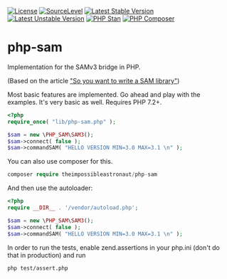 [![License](https://poser.pugx.org/theimpossibleastronaut/php-sam/license)](https://packagist.org/packages/theimpossibleastronaut/php-sam)
[![SourceLevel](https://app.sourcelevel.io/github/theimpossibleastronaut/-/php-sam.svg)](https://app.sourcelevel.io/github/theimpossibleastronaut/-/php-sam)
[![Latest Stable Version](https://poser.pugx.org/theimpossibleastronaut/php-sam/v/stable)](https://packagist.org/packages/theimpossibleastronaut/php-sam)
[![Latest Unstable Version](https://poser.pugx.org/theimpossibleastronaut/php-sam/v/unstable)](https://packagist.org/packages/theimpossibleastronaut/php-sam)
[![PHP Stan](https://github.com/theimpossibleastronaut/php-sam/workflows/PHP%20Stan/badge.svg)](https://packagist.org/packages/theimpossibleastronaut/php-sam)
[![PHP Composer](https://github.com/theimpossibleastronaut/php-sam/workflows/PHP%20Composer/badge.svg)](https://packagist.org/packages/theimpossibleastronaut/php-sam)


# php-sam
Implementation for the SAMv3 bridge in PHP.

(Based on the article ["So you want to write a SAM library"](http://geti2p.net/en/blog/post/2019/06/23/sam-library-basics))

Most basic features are implemented. Go ahead and play with the examples.
It's very basic as well. Requires PHP 7.2+.

```php
<?php
require_once( "lib/php-sam.php" );

$sam = new \PHP_SAM\SAM3();
$sam->connect( false );
$sam->commandSAM( "HELLO VERSION MIN=3.0 MAX=3.1 \n" );
```

You can also use composer for this.
```php
composer require theimpossibleastronaut/php-sam
```

And then use the autoloader:
```php
<?php
require __DIR__ . '/vendor/autoload.php';

$sam = new \PHP_SAM\SAM3();
$sam->connect( false );
$sam->commandSAM( "HELLO VERSION MIN=3.0 MAX=3.1 \n" );
```

In order to run the tests, enable zend.assertions in your php.ini (don't do that in production) and run
```sh
php test/assert.php
```
